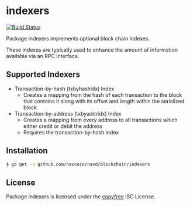 indexers
========

[![Build Status](https://travis-ci.org/navcoin/navd.png?branch=master)](https://travis-ci.org/navcoin/navd)

Package indexers implements optional block chain indexes.

These indexes are typically used to enhance the amount of information available
via an RPC interface.

## Supported Indexers

- Transaction-by-hash (txbyhashidx) Index
  - Creates a mapping from the hash of each transaction to the block that
    contains it along with its offset and length within the serialized block
- Transaction-by-address (txbyaddridx) Index
  - Creates a mapping from every address to all transactions which either credit
    or debit the address
  - Requires the transaction-by-hash index

## Installation

```bash
$ go get -u github.com/navcoin/navd/blockchain/indexers
```

## License

Package indexers is licensed under the [copyfree](http://copyfree.org) ISC
License.
